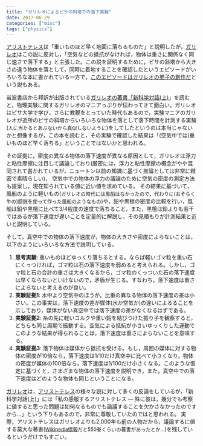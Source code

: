 ```yaml
---
title: "ガリレオによるピサの斜塔での落下実験"
date: 2017-06-29
categories: ["misc"]
tags: ["physics"]
---
```


[アリストテレス](https://ja.wikipedia.org/wiki/%E3%82%A2%E3%83%AA%E3%82%B9%E3%83%88%E3%83%86%E3%83%AC%E3%82%B9)は「重いものほど早く地面に落ちるものだ」と説明したが，[ガリレオ](https://ja.wikipedia.org/wiki/%E3%82%AC%E3%83%AA%E3%83%AC%E3%82%AA%E3%83%BB%E3%82%AC%E3%83%AA%E3%83%AC%E3%82%A4)はこの説に反対し，「空気などの抵抗がなければ，物体は重さに関係なく同じ速さで落下する」と主張した。この説を証明するために，ピサの斜塔から大きさの違う物体を落として，同時に着地することを確認したというエピソードがいろいろな本に書かれている一方で，[このエピソードはガリレオの弟子の創作だ](https://ja.wikipedia.org/wiki/%E3%82%AC%E3%83%AA%E3%83%AC%E3%82%AA%E3%83%BB%E3%82%AC%E3%83%AA%E3%83%AC%E3%82%A4)という説もある。

岩波書店から邦訳が出版されている[ガリレオの著書「新科学対話(上)](https://www.iwanami.co.jp/book/b246998.html)」を読むと，物理実験に関するガリレオのマニアっぷりが伝わってきて面白い。ガリレオはピサ大学で学び，さらに教鞭をとっていた時代もあるので，実験マニアのガリレオが近所のピサの斜塔からいろいろな物体を落として落下時間を計測する実験(<font size="-1">人に当たるとあぶないから真似しないように</font>)をしてしたというのは本当じゃないかと想像するが，この本を読むと，その実験で確認した結果は「(空気中では)重いものほど早く落ちる」ということではないかと思われる。

その証拠に，密度の異なる物体の落下速度が異なる原因として，ガリレオは浮力と粘性摩擦に注目して議論しており(厳密には，浮力と粘性摩擦の概念がやや混同されて書かれているが，ニュートン以前の知識に基づく推論としては非常に緻密で素晴らしい)，
空気中での物体の浮力の議論のために空気の密度の測定方法も提案し，現在知られている値に近い値を求めている。
その結果に基づいて，風船のように軽いもの(<font size="-1">ガリレオの時代には風船はなかったので，代わりに(おそらく牛の)膀胱を使って作った風船のようなもの</font>)や，鉛や黒檀の密度の比較を行い，風船は鉛や黒檀に比べて3/4程度の速度で落ちること，また，黒檀は鉛よりも若干ではあるが落下速度が遅いことを定量的に解説し，その見積もりが計測結果と近いと説明している。

そして，真空中での物体の落下速度が，物体の大きさや密度によらないことは，以下のようにいろいろな方法で説明している。

1. **思考実験**: 重いものほどゆっくり落ちるとする。ならば軽いゴマ粒を重い石にくっつければ，ゴマ粒は石の落下速度を弱めると考えられる。しかし，ゴマ粒と石の合計の重さは大きくなるから，ゴマ粒のくっついた石の落下速度は早くならないといけないので，矛盾が生じる。すなわち，落下速度は重さによらないと考えるのが良い。
2. **実験証拠1**: 水中より空気中のほうが，比重の異なる物体の落下速度の差は小さい。この事実は，落下速度の差が媒体(水か空気か)の違いによるることを示しており，媒体がない真空中では落下速度の差がなくなるはずである。
3. **実験証拠2**: 糸の先に軽いコルクや重い鉛を結びつけた振り子を観察すると，どちらも同じ周期で振動する。空気による抵抗が小さいゆっくりした運動でこのような結果が得られることは，落下速度は重さによらないことを意味する。
4. **実験証拠3**: 落下物体は媒体から抵抗を受ける。もし，周囲の媒体に対する物体の密度が10倍なら，落下速度は1/10だけ真空中に比べて小さくなり，物体の密度が媒体の100倍なら，落下速度は1/100だけ小さくなる。このような仮定に基づくと，さまざまな物体の落下速度を説明でき，また，真空中での落下速度はどのような物体も同じということになる。

[ガリレオ](https://ja.wikipedia.org/wiki/%E3%82%AC%E3%83%AA%E3%83%AC%E3%82%AA%E3%83%BB%E3%82%AC%E3%83%AA%E3%83%AC%E3%82%A4)は，[アリストテレス](https://ja.wikipedia.org/wiki/%E3%82%A2%E3%83%AA%E3%82%B9%E3%83%88%E3%83%86%E3%83%AC%E3%82%B9)の様々な説に対して多くの反論をしているが，「新科学対話(上)」には「私の感服するアリストテレス — 殊に彼は，幾分でも考察に値すると思った問題は如何なるものでも論議することを欠かさなかったのですから…」という下りもあるので，非常に尊敬していたのではと思われる。
実際，アリストテレスはガリレオよりも2,000年も前の人物だから，議論するに値する莫大な著書(<font size="-1">[Wikipedia情報](https://ja.wikipedia.org/wiki/%E3%82%A2%E3%83%AA%E3%82%B9%E3%83%88%E3%83%86%E3%83%AC%E3%82%B9)だと550巻くらいの著書があったとか…</font>)を残しているというだけでもすごい。

